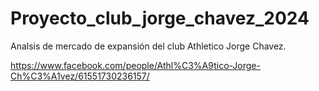 # Proyecto_club_jorge_chavez_2024
Analsis de mercado de expansión del club Athletico Jorge Chavez.

https://www.facebook.com/people/Athl%C3%A9tico-Jorge-Ch%C3%A1vez/61551730236157/
